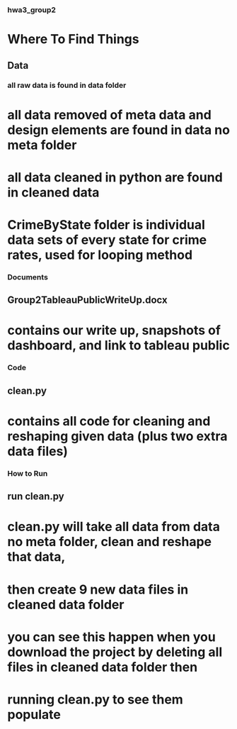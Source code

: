 ### hwa3_group2
# Where To Find Things
## Data
### all raw data is found in data folder
# all data removed of meta data and design elements are found in data no meta folder
# all data cleaned in python are found in cleaned data
# CrimeByState folder is individual data sets of every state for crime rates, used for looping method

### Documents
## Group2TableauPublicWriteUp.docx
# contains our write up, snapshots of dashboard, and link to tableau public

### Code
## clean.py
# contains all code for cleaning and reshaping given data (plus two extra data files)

### How to Run
## run clean.py
# clean.py will take all data from data no meta folder, clean and reshape that data, 
# then create 9 new data files in cleaned data folder
# you can see this happen when you download the project by deleting all files in cleaned data folder then
# running clean.py to see them populate
